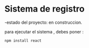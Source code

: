 <h1>Sistema de registro </h1>

-estado del proyecto: en construccion.

para ejecutar el sistema , debes poner :

```npm install react```
